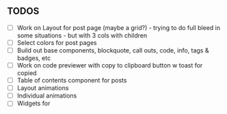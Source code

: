 ## TODOS

- [ ] Work on Layout for post page (maybe a grid?) - trying to do full bleed in some situations - but with 3 cols with children
- [ ] Select colors for post pages
- [ ] Build out base components, blockquote, call outs, code, info, tags & badges, etc
- [ ] Work on code previewer with copy to clipboard button w toast for copied
- [ ] Table of contents component for posts
- [ ] Layout animations
- [ ] Individual animations
- [ ] Widgets for
